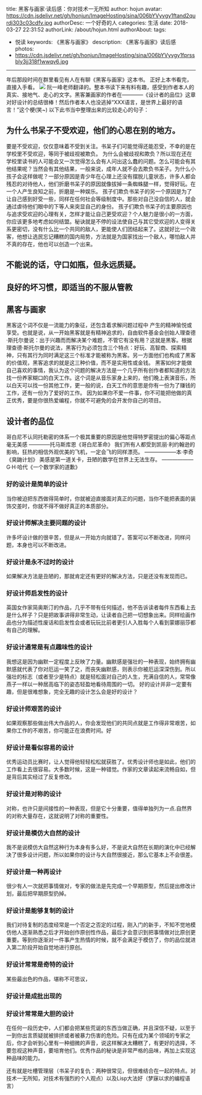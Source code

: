 title: 黑客与画家·读后感：你对技术一无所知
author: hojun
avatar: https://cdn.jsdelivr.net/gh/honjun/ImageHosting/sina/006bYVyvgy1ftand2qurdj303c03cdfv.jpg
authorDesc: 一个好奇的人
categories: 生活
date: 2018-03-27 22:31:52
authorLink: /about/hojun.html
authorAbout:
tags:
 - 悦读
keywords: 《黑客与画家》
description: 《黑客与画家》读后感
photos:
 - https://cdn.jsdelivr.net/gh/honjun/ImageHosting/sina/006bYVyvgy1fprssbly3jj318f1wwqv6.jpg
---
年后那段时间在群里看见有人在有聊《黑客与画家》这本书。
正好上本书看完，直接入手看。
![](https://cdn.jsdelivr.net/gh/honjun/ImageHosting/sina/006bYVyvgy1fprssbly3jj318f1wwqv6.jpg)
阮一峰老师翻译的。整本书读下来有料有趣，感受到作者本人的真实、接地气、走心的文字。黑客兼画家的作者在————《设计者的品位》这章对好设计的总结很棒！然后作者本人也没逃掉“XXX语言，是世界上最好的语言！”这个梗(笑~)
以下此书当中整理出来的比较走心的句子：

## **为什么书呆子不受欢迎，他们的心思在别的地方。**

要是不受欢迎，仅仅意味着不受到关注。书呆子们可能觉得还能忍受，不幸的是在学校里不受欢迎，等同于被歧视被欺负。
为什么会被歧视和欺负？所以现在还在学校里读书的人可能会又一次觉得怎么会有人问出这么蠢的问题。怎么可能会有其他结果呢？当然会有其他结果，一般来说，成年人就不会去欺负书呆子。为什么小孩子会这样做呢？一部分原因是青少年在心理上还没有摆脱儿童状态，许多人都会残忍的对待他人，他们折磨书呆子的原因就像拔掉一条蜘蛛腿一样，觉得好玩。在一个人产生良知之前，折磨是一种娱乐。
孩子们欺负书呆子的另一个原因是为了让自己感到好受一些，同样在任何社会等级制度中。那些对自己没自信的人，就会通过虐待他们眼中的下等人来突显自己的身份。
孩子们欺负书呆子的主要原因也与追求受欢迎的心理有关，怎样才能让自己更受欢迎？个人魅力是很小的一方面，你应该更多地考虑如何结盟。秘诀就是不停的设法使自己与其它受欢迎的人变得关系更密切，没有什么比一个共同的敌人，更能使人们团结起来了。这就好比一个政客，他想让选民忘记糟糕的国内局势，方法就是为国家找出一个敌人，哪怕敌人并不真的存在，他也可以创造一个出来。

## **不能说的话，守口如瓶，但永远质疑。**

## **良好的坏习惯，即适当的不服从管教**

## **黑客与画家**

黑客这个词不仅是一流能力的象征，还包含着求解问题过程中 产生的精神愉悦或享受。也就是说，从一开始黑客就是有精神追求的，自由软件基金会创始人理查德·斯托尔曼说：出于兴趣而而解决某个难题，不管它有没有用？这就是黑客。根据理查德·斯托尔曼的说法，黑客行为必须包含三个特点：好玩、高智商、探索精神，只有其行为同时满足这三个标准才能被称为黑客。另一方面他们也构成了黑客的价值观，黑客追求的就是这三种价值，而不是实用性或金钱。
黑客如何才能做自己喜欢的事情，我认为这个问题的解决方法是一个几乎所有创作者都知道的方法找一份养家糊口的白天工作。这个词是从音乐家身上来的，他们晚上表演音乐，所以白天可以找一份其他工作，更一般的说，白天工作的意思是你有一份为了赚钱的工作，还有一份为了爱好的工作。
因为如果你不爱一件事，你不可能把他做的真正优秀，要是你很热爱编程，你就不可避免的会开发你自己的项目。

## **设计者的品位**

哥白尼不认同托勒密的体系一个极其重要的原因是他觉得特罗密提出的偏心等距点毫无美感      ————托马斯库恩《哥白尼革命》
我们所有人都受到凯丽·利约翰逊的影响，狂热的相信外观优美的飞机，一定会飞的同样漂亮。   ——————本·李奇《臭鼬计划》
美感是第一道关卡，丑陋的数学在世界上无法生存。   ——————G·H·哈代《一个数学家的道歉》

### **好的设计是简单的设计**

当你被迫把东西做得简单时，你就被迫直接面对真正的问题，当你不能把表面的装饰交差时，你就不得不做好真正的本质部分。

### **好设计师解决主要问题的设计**

许多坏设计做的很辛苦，但是从一开始方向就错了。答案可以不断改进，同样问题，本身也可以不断改进。

### **好设计是永不过时的设计**

如果解决方法是丑陋的，那就肯定还有更好的解决方法，只是还没有发现而已。

### **好设计师启发性的设计**
英国女作家简奥斯汀的作品，几乎不带有任何描述，他不告诉读者每件东西看上去是什么样子？只是把故事讲得非常生动，让读者自己把一切想象出来。同样绘画作品也分为描述性废话和启发性会或者玩玩比前者更引人入胜每个人看到蒙娜丽莎都有自己的理解。

### **好设计通常是有点趣味性的设计**

我想这是因为幽默一定程度上反映了力量。幽默感是强壮的一种表现，始终拥有幽默感就代表了你对厄运一笑了之，而丧失幽默感，则表示你被厄运深深伤到。所以强壮的标志（或者至少是特点）就是轻松面对自己的人生，充满自信的人，常常像燕子一样以一种居高临下的姿态轻盈地看待周围的一切。
好的设计并非一定要有趣，但是很难想象，完全无趣的设计怎么会是好的设计？

### **好设计师艰苦的设计**

如果观察那些做出伟大作品的人，你会发现他们的共同点就是工作得非常艰苦，如果你工作的不艰苦，你可能正在浪费时间。好

### **好设计是看似容易的设计**

优秀运动员比赛时，让人觉得他轻轻松松就获胜了。优秀设计师也是如此，他们的工作看上去很容易。大多数时候，这是一种错觉。作家的文章读起来流畅自如，但是背后其实经过了反复修改。
### **好设计是对称的设计**
对称，也许只是间接性的一种表现，但是它十分重要，值得单独列为一点.自然界的对称大量存在，这就说明了对称的重要性。

### **好设计是模仿大自然的设计**

我不是说模仿大自然这种行为本身有多么好，不是说大自然在长期的演化中已经解决了很多设计问题，所以如果你的设计与大自然很接近，那么它基本上不会很差。

### **好设计是一种再设计**

很少有人一次就把事情做对，专家的做法是先完成一个早期原型，然后提出修改计划，最后把早期原型扔掉。

### **好设计是能够复制的设计**

我们对待复制的态度经常是一个否定之否定的过程，刚入门的新手，不知不觉地模仿他人逐渐熟悉之后才开始创作原创性作品，最后才会意识到把事情做对比原创更重要。等到你逐渐对一件事产生热情的时候，就不会满足于模仿了，你的品位就进入第二阶段开始自觉地进行原创。

### **好设计常常是奇特的设计**

某些最出色的作品，堪称不可思议，

### **好设计是成批出现的**

### **好设计常常是大胆的设计**

在任何一段历史中，人们都会把某些荒诞的东西当做正确，并且深信不疑，以至于一到你出言质疑就被排挤或者被暴力伤害的危险。只有在成为某个领域的专家之后，你才会听到心里有一种细微的声音，说这样解决太糟糕了，有更好的选择，不要忽视这种声音，要培育他们。优秀作品的秘诀是非常严格的品味，再加上实现这种品味的能力。

还有就是吐槽管理层（书呆子的复仇：两种很常见，但很难结合在一起的特点。对技术一无所知，对技术有强烈的个人观点）以及Lisp大法好（梦寐以求的编程语言）